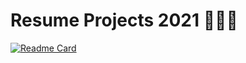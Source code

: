 # Resume Projects  2021 👨🏽‍💻

[![Readme Card](https://github-readme-stats.vercel.app/api/pin/?username=Faiyaz42&repo=Resume-Projects&theme=maroongold)](https://github.com/Faiyaz42)


